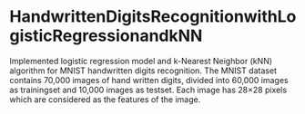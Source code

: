 # HandwrittenDigitsRecognitionwithLogisticRegressionandkNN

Implemented logistic regression model and k-Nearest Neighbor (kNN) algorithm for MNIST handwritten digits recognition. 
The MNIST dataset contains 70,000 images of hand written digits, divided into 60,000 images as trainingset and 10,000 images as testset. 
Each image has 28×28 pixels which are considered as the features of the image.
